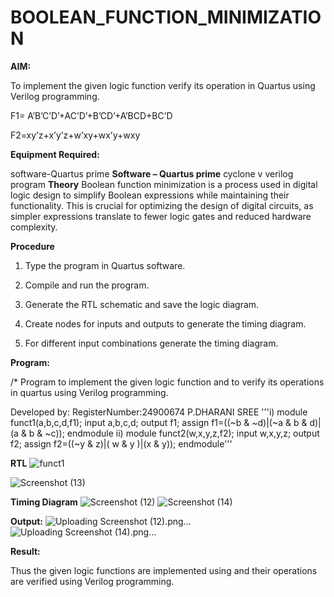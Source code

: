 # BOOLEAN_FUNCTION_MINIMIZATION

**AIM:**

To implement the given logic function verify its operation in Quartus using Verilog programming.

F1= A’B’C’D’+AC’D’+B’CD’+A’BCD+BC’D 

F2=xy’z+x’y’z+w’xy+wx’y+wxy

**Equipment Required:**

software-Quartus prime
**Software – Quartus prime**
cyclone v verilog program
**Theory**
Boolean function minimization is a process used in digital logic design to simplify Boolean expressions while maintaining their functionality. This is crucial for optimizing the design of digital circuits, as simpler expressions translate to fewer logic gates and reduced hardware complexity.


**Procedure**

1.	Type the program in Quartus software.

2.	Compile and run the program.

3.	Generate the RTL schematic and save the logic diagram.

4.	Create nodes for inputs and outputs to generate the timing diagram.

5.	For different input combinations generate the timing diagram.


**Program:**

/* Program to implement the given logic function and to verify its operations in quartus using Verilog programming. 

Developed by: RegisterNumber:24900674 P.DHARANI SREE
'''i)
module funct1(a,b,c,d,f1);
input a,b,c,d;
output f1;
assign f1=((~b & ~d)|(~a & b & d)|(a & b & ~c));
endmodule
ii)
module funct2(w,x,y,z,f2);
input w,x,y,z;
output f2;
assign f2=((~y & z)|( w & y )|(x & y));
endmodule'''






**RTL**
![funct1](https://github.com/user-attachments/assets/5a017b6d-7316-4811-86a7-6ec7d83dd318)

![Screenshot (13)](https://github.com/user-attachments/assets/1177c979-6645-44b4-918d-b1102a4d063a)

**Timing Diagram**
![Screenshot (12)](https://github.com/user-attachments/assets/de118542-875b-47bc-9bb6-f6926a4521fa)
![Screenshot (14)](https://github.com/user-attachments/assets/f4a63d9b-16fb-4387-9e7d-6fc7a93d6864)

**Output:**
![Uploading Screenshot (12).png…]()
![Uploading Screenshot (14).png…]()

**Result:**

Thus the given logic functions are implemented using and their operations are verified using Verilog programming.

